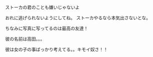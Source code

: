 ストーカの君のことも嫌いじゃないよ

おれに逃げられないようにしてね。
ストーカやるなら本気出さないとな。

ちなみに写真に写ってるのは最高の友達！

彼の名前は高田。。。

彼は女の子の事ばっかり考えてる。。キモイ奴さ！！
